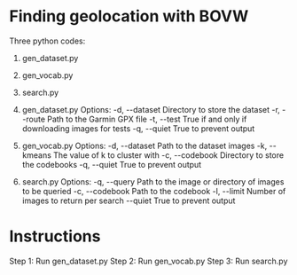 # Finding geolocation with BOVW

Three python codes:
  1. gen_dataset.py
  2. gen_vocab.py
  3. search.py

1. gen_dataset.py
  Options:
    -d, --dataset   Directory to store the dataset
    -r, --route     Path to the Garmin GPX file
    -t, --test      True if and only if downloading images for tests
    -q, --quiet     True to prevent output

2. gen_vocab.py
  Options:
    -d, --dataset   Path to the dataset images
    -k, --kmeans    The value of k to cluster with
    -c, --codebook  Directory to store the codebooks
    -q, --quiet     True to prevent output

3. search.py
  Options:
    -q, --query     Path to the image or directory of images to be queried
    -c, --codebook  Path to the codebook
    -l, --limit     Number of images to return per search
    --quiet         True to prevent output

# Instructions

Step 1: Run gen_dataset.py
Step 2: Run gen_vocab.py
Step 3: Run search.py
